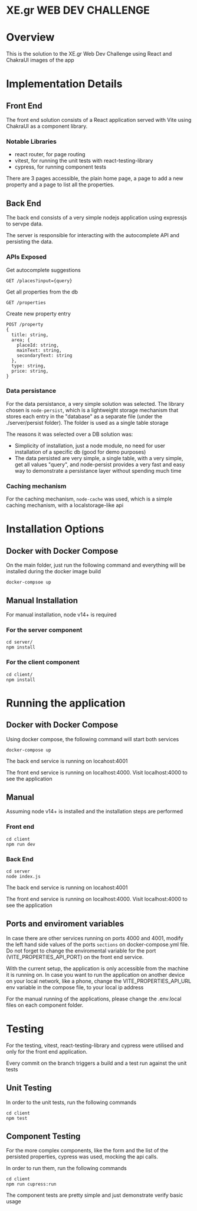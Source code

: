 # XE.gr WEB DEV CHALLENGE

# Overview
This is the solution to the XE.gr Web Dev Challenge using React and ChakraUI
images of the app

# Implementation Details
## Front End
The front end solution consists of a React application served with Vite using ChakraUI as a component library.
### Notable Libraries
- react router, for page routing
- vitest, for running the unit tests with react-testing-library
- cypress, for running component tests

There are 3 pages accessible, the plain home page, a page to add a new property and a page to list all the properties.

## Back End
The back end consists of a very simple nodejs application using expressjs to servpe data.

The server is responsible for interacting with the autocomplete API and persisting the data.

### APIs Exposed
Get autocomplete suggestions
```
GET /places?input={query}
```
Get all properties from the db
```
GET /properties
```
Create new property entry
```
POST /property
{
  title: string,
  area; {
    placeId: string,
    mainText: string,
    secondaryText: string
  },
  type: string,
  price: string,
}
```

### Data persistance
For the data persistance, a very simple solution was selected. 
The library chosen is `node-persist`, which is a lightweight storage mechanism that stores each entry in the "database" as a separate file (under the ./server/persist folder). The folder is used as a single table storage

The reasons it was selected over a DB solution was:
- Simplicity of installation, just a node module, no need for user installation of a specific db (good for demo purposes)
- The data persisted are very simple, a single table, with a very simple, get all values "query", and node-persist provides a very fast and easy way to demonstrate a persistance layer without spending much time

### Caching mechanism
For the caching mechanism, `node-cache` was used, which is a simple caching mechanism, with a localstorage-like api


# Installation Options
## Docker with Docker Compose
On the main folder, just run the following command and everything will be installed during the docker image build
```
docker-compsoe up
```
## Manual Installation
For manual installation, node v14+ is required
### For the server component
```
cd server/
npm install
```

### For the client component
```
cd client/
npm install
```

# Running the application
## Docker with Docker Compose
Using docker compose, the following command will start both services
```
docker-compose up
```
The back end service is running on locahost:4001

The front end service is running on localhost:4000. Visit localhost:4000 to see the application

## Manual
Assuming node v14+ is installed and the installation steps are performed
### Front end
```
cd client
npm run dev
```
### Back End
```
cd server
node index.js
```
The back end service is running on locahost:4001

The front end service is running on localhost:4000. Visit localhost:4000 to see the application

## Ports and enviroment variables
In case there are other services running on ports 4000 and 4001, modify the left hand side values of the ports `sections` on docker-compose.yml file. Do not forget to change the enviromental variable for the port (VITE_PROPERTIES_API_PORT) on the front end service.

With the current setup, the application is only accessible from the machine it is running on. In case you want to run the application on another device on your local network, like a phone, change the VITE_PROPERTIES_API_URL env variable in the compose file, to your local ip address

For the manual running of the applications, please change the .env.local files on each component folder.

# Testing
For the testing, vitest, react-testing-library and cypress were utilised and only for the front end application.

Every commit on the branch triggers a build and a test run against the unit tests

## Unit Testing
In order to the unit tests, run the following commands
```
cd client
npm test
```
## Component Testing
For the more complex components, like the form and the list of the persisted properties, cypress was used, mocking the api calls.

In order to run them, run the following commands
```
cd client
npm run cupress:run
```

The component tests are pretty simple and just demonstrate verify basic usage

